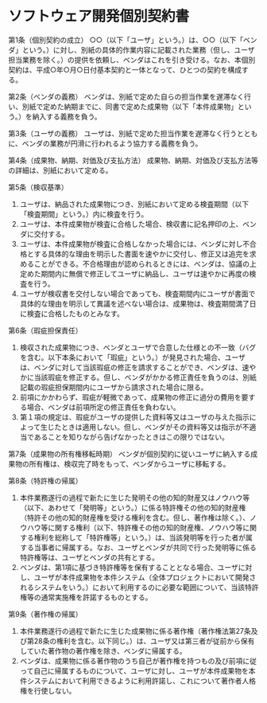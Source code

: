 # ソフトウェア開発個別契約書

第1条（個別契約の成立）
○○（以下「ユーザ」という。）は、○○（以下「ベンダ」という。）に対し、別紙の具体的作業内容に記載された業務（但し、ユーザ担当業務を除く。）の提供を依頼し、ベンダはこれを引き受ける。なお、本個別契約は、平成○年○月○日付基本契約と一体となって、ひとつの契約を構成する。

第2条（ベンダの義務）
ベンダは、別紙で定めた自らの担当作業を遅滞なく行い、別紙で定めた納期までに、同書で定めた成果物（以下「本件成果物」という。）を納入する義務を負う。

第3条（ユーザの義務）
ユーザは、別紙で定めた担当作業を遅滞なく行うとともに、ベンダの業務が円滑に行われるよう協力する義務を負う。

第4条（成果物、納期、対価及び支払方法）
成果物、納期、対価及び支払方法等の詳細は、別紙において定める。

第5条（検収基準）
  1. ユーザは、納品された成果物につき、別紙において定める検査期間（以下「検査期間」という。）内に検査を行う。
  1. ユーザは、本件成果物が検査に合格した場合、検収書に記名押印の上、ベンダに交付する。
  1. ユーザは、本件成果物が検査に合格しなかった場合には、ベンダに対し不合格とする具体的な理由を明示した書面を速やかに交付し、修正又は追完を求めることができる。不合格理由が認められるときには、ベンダは、協議の上定めた期間内に無償で修正してユーザに納品し、ユーザは速やかに再度の検査を行う。
  1. ユーザが検収書を交付しない場合であっても、検査期間内にユーザが書面で具体的な理由を明示して異議を述べない場合は、成果物は、検査期間満了日に検査に合格したものとみなす。
 
第6条（瑕疵担保責任）
  1. 検収された成果物につき、ベンダとユーザで合意した仕様との不一致（バグを含む。以下本条において「瑕疵」という。）が発見された場合、ユーザは、ベンダに対して当該瑕疵の修正を請求することができ、ベンダは、速やかに当該瑕疵を修正する。但し、ベンダがかかる修正責任を負うのは、別紙記載の瑕疵担保期間内にユーザから請求された場合に限る。
  1. 前項にかかわらず、瑕疵が軽微であって、成果物の修正に過分の費用を要する場合、ベンダは前項所定の修正責任を負わない。
  1. 第１項の規定は、瑕疵がユーザの提供した資料等又はユーザの与えた指示によって生じたときは適用しない。但し、ベンダがその資料等又は指示が不適当であることを知りながら告げなかったときはこの限りではない。

第7条（成果物の所有権移転時期）
ベンダが個別契約に従いユーザに納入する成果物の所有権は、検収完了時をもって、ベンダからユーザに移転する。

第8条（特許権の帰属）
  1. 本件業務遂行の過程で新たに生じた発明その他の知的財産又はノウハウ等（以下、あわせて「発明等」という。）に係る特許権その他の知的財産権（特許その他の知的財産権を受ける権利を含む。但し、著作権は除く。）、ノウハウ等に関する権利（以下、特許権その他の知的財産権、ノウハウ等に関する権利を総称して「特許権等」という。）は、当該発明等を行った者が属する当事者に帰属する。なお、ユーザとベンダが共同で行った発明等に係る特許権等は、ユーザとベンダの共有とする。
  1. ベンダは、第1項に基づき特許権等を保有することとなる場合、ユーザに対し、ユーザが本件成果物を本件システム（全体プロジェクトにおいて開発されるシステムをいう。）において利用するのに必要な範囲について、当該特許権等の通常実施権を許諾するものとする。

第9条（著作権の帰属）
  1. 本件業務遂行の過程で新たに生じた成果物に係る著作権（著作権法第27条及び第28条の権利を含む。以下同じ。）は、ユーザ又は第三者が従前から保有していた著作物の著作権を除き、ベンダに帰属する。 
  1. ベンダは、成果物に係る著作物のうち自己が著作権を持つもの及び前項に従って自己に帰属するものについて、ユーザに対し、ユーザが本件成果物を本件システムにおいて利用できるように利用許諾し、これについて著作者人格権を行使しない。
